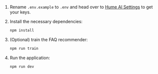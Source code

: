 1. Rename `.env.example` to `.env` and head over to [Hume AI Settings](https://platform.hume.ai/settings/keys) to get your keys.

2. Install the necessary dependencies:
    ```sh
    npm install
    ```

3. (Optional) train the FAQ recommender:
    ```sh
    npm run train
    ```

4. Run the application:
    ```sh
    npm run dev
    ```
